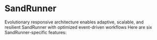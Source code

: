 # SandRunner
Evolutionary responsive architecture enables adaptive, scalable, and resilient SandRunner with optimized event-driven workflows Here are six SandRunner-specific features:
